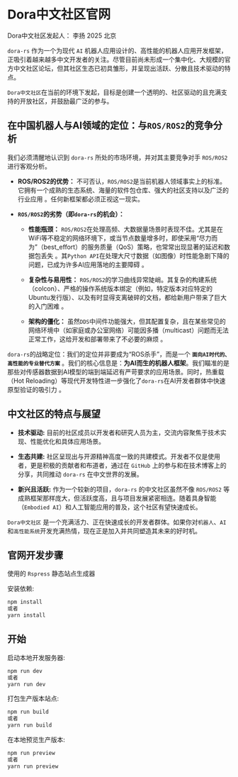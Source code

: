 # Dora中文社区官网

Dora中文社区发起人： 李扬 2025 北京

`dora-rs` 作为一个为现代 `AI` 机器人应用设计的、高性能的机器人应用开发框架，正吸引着越来越多中文开发者的关注。尽管目前尚未形成一个集中化、大规模的官方中文社区论坛，但其社区生态已初具雏形，并呈现出活跃、分散且技术驱动的特点。

`Dora中文社区`在当前的环境下发起，目标是创建一个透明的、社区驱动的且充满支持的开放社区，并鼓励最广泛的参与。

## 在中国机器人与AI领域的定位：与`ROS/ROS2`的竞争分析

我们必须清醒地认识到 `dora-rs` 所处的市场环境，并对其主要竞争对手 `ROS/ROS2` 进行客观分析。

- **ROS/ROS2的优势：** 不可否认，`ROS/ROS2`是当前机器人领域事实上的标准。它拥有一个成熟的生态系统、海量的软件包仓库、强大的社区支持以及广泛的行业应用 。任何新框架都必须正视这一现实。   

- **`ROS/ROS2`的劣势（即`dora-rs`的机会）：**

    - **性能瓶颈：** `ROS/ROS2`在处理高频、大数据量场景时表现不佳。尤其是在WiFi等不稳定的网络环境下，或当节点数量增多时，即使采用“尽力而为”（best_effort）的服务质量（QoS）策略，也常常出现显著的延迟和数据包丢失 。其`Python API`在处理大尺寸数据（如图像）时性能急剧下降的问题，已成为许多AI应用落地的主要障碍 。   

    - **复杂性与易用性：** `ROS/ROS2`的学习曲线异常陡峭。其复杂的构建系统（colcon）、严格的操作系统版本绑定（例如，特定版本对应特定的Ubuntu发行版）、以及有时显得支离破碎的文档，都给新用户带来了巨大的入门困难 。  

    - **架构的僵化：** 虽然`DDS`中间件功能强大，但其配置复杂，且在某些常见的网络环境中（如家庭或办公室网络）可能因多播（multicast）问题而无法正常工作，这给开发和部署带来了不必要的麻烦 。  

`dora-rs`的战略定位：我们的定位并非要成为“ROS杀手”，而是一个 **`面向AI时代的、高性能的专业替代方案`** 。我们的核心信息是：**为AI而生的机器人框架**。我们瞄准的是那些对传感器数据到AI模型的端到端延迟有严苛要求的应用场景。同时，热重载（Hot Reloading）等现代开发特性进一步强化了`dora-rs`在AI开发者群体中快速原型验证的吸引力 。 

## 中文社区的特点与展望

- **技术驱动:** 目前的社区成员以开发者和研究人员为主，交流内容聚焦于技术实现、性能优化和具体应用场景。

- **生态共建:** 社区呈现出与开源精神高度一致的共建模式。开发者不仅是使用者，更是积极的贡献者和布道者，通过在 `GitHub` 上的参与和在技术博客上的分享，共同推动 `dora-rs` 在中文世界的发展。

- **新兴且活跃:** 作为一个较新的项目，`dora-rs` 的中文社区虽然不像 `ROS/ROS2` 等成熟框架那样庞大，但活跃度高，且与项目发展紧密相连。随着具身智能（`Embodied AI`）和人工智能应用的普及，这个社区有望快速成长。

`Dora中文社区` 是一个充满活力、正在快速成长的开发者群体。如果你对`机器人`、`AI` 和`高性能系统`开发充满热情，现在正是加入并共同塑造其未来的好时机。

## 官网开发步骤

使用的 `Rspress` 静态站点生成器 

安装依赖:

```bash
npm install
或者
yarn install
```

## 开始

启动本地开发服务器:

```bash
npm run dev
或者
yarn run dev
```

打包生产版本站点:

```bash
npm run build
或者
yarn run build
```

在本地预览生产版本:

```bash
npm run preview
或者
yarn run preview
```
